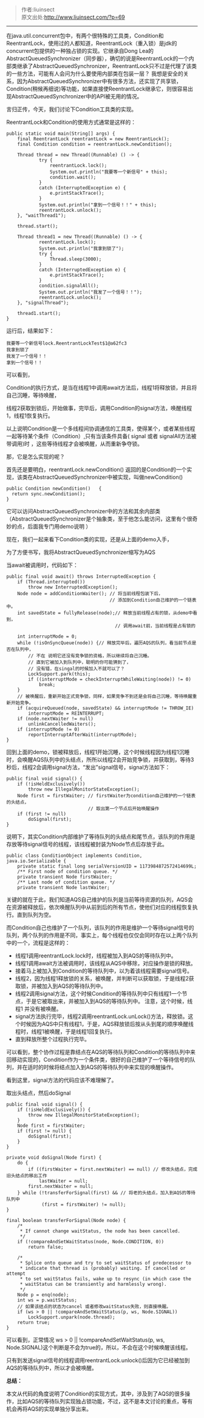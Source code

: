 > 作者:liuinsect  
>  原文出处:<http://www.liuinsect.com/?p=69>

* * *

在java.util.concurrent包中，有两个很特殊的工具类，Condition和ReentrantLock，使用过的人都知道，ReentrantLock（重入锁）是jdk的concurrent包提供的一种独占锁的实现。它继承自Dong
Lea的
AbstractQueuedSynchronizer（同步器），确切的说是ReentrantLock的一个内部类继承了AbstractQueuedSynchronizer，ReentrantLock只不过是代理了该类的一些方法，可能有人会问为什么要使用内部类在包装一层？
我想是安全的关系，因为AbstractQueuedSynchronizer中有很多方法，还实现了共享锁，Condition(稍候再细说)等功能，如果直接使ReentrantLock继承它，则很容易出现AbstractQueuedSynchronizer中的API被无用的情况。

言归正传，今天，我们讨论下Condition工具类的实现。

ReentrantLock和Condition的使用方式通常是这样的：

    
    
    public static void main(String[] args) {
        final ReentrantLock reentrantLock = new ReentrantLock();
        final Condition condition = reentrantLock.newCondition();
    
        Thread thread = new Thread((Runnable) () -> {
                try {
                    reentrantLock.lock();
                    System.out.println("我要等一个新信号" + this);
                    condition.wait();
                }
                catch (InterruptedException e) {
                    e.printStackTrace();
                }
                System.out.println("拿到一个信号！！" + this);
                reentrantLock.unlock();
        }, "waitThread1");
    
        thread.start();
    
        Thread thread1 = new Thread((Runnable) () -> {
                reentrantLock.lock();
                System.out.println("我拿到锁了");
                try {
                    Thread.sleep(3000);
                }
                catch (InterruptedException e) {
                    e.printStackTrace();
                }
                condition.signalAll();
                System.out.println("我发了一个信号！！");
                reentrantLock.unlock();
        }, "signalThread");
    
        thread1.start();
    }
    

运行后，结果如下：

    
    
    我要等一个新信号lock.ReentrantLockTest$1@a62fc3
    我拿到锁了
    我发了一个信号！！
    拿到一个信号！！
    

可以看到，

Condition的执行方式，是当在线程1中调用await方法后，线程1将释放锁，并且将自己沉睡，等待唤醒，

线程2获取到锁后，开始做事，完毕后，调用Condition的signal方法，唤醒线程1，线程1恢复执行。

以上说明Condition是一个多线程间协调通信的工具类，使得某个，或者某些线程一起等待某个条件（Condition）,只有当该条件具备( signal
或者 signalAll方法被带调用)时 ，这些等待线程才会被唤醒，从而重新争夺锁。

那，它是怎么实现的呢？

首先还是要明白，reentrantLock.newCondition()
返回的是Condition的一个实现，该类在AbstractQueuedSynchronizer中被实现，叫做newCondition()

    
    
    public Condition newCondition()   {
      return sync.newCondition();
    }
    

它可以访问AbstractQueuedSynchronizer中的方法和其余内部类（AbstractQueuedSynchronizer是个抽象类，至于他怎么能访问，这里有个很奇妙的点，后面我专门用demo说明
）

现在，我们一起来看下Condition类的实现，还是从上面的demo入手，

为了方便书写，我将AbstractQueuedSynchronizer缩写为AQS

当await被调用时，代码如下：

    
    
    public final void await() throws InterruptedException {
        if (Thread.interrupted())
            throw new InterruptedException();
        Node node = addConditionWaiter(); // 将当前线程包装下后，
                                          // 添加到Condition自己维护的一个链表中。
        int savedState = fullyRelease(node);// 释放当前线程占有的锁，从demo中看到，
                                            // 调用await前，当前线程是占有锁的
    
        int interruptMode = 0;
        while (!isOnSyncQueue(node)) {// 释放完毕后，遍历AQS的队列，看当前节点是否在队列中，
            // 不在 说明它还没有竞争锁的资格，所以继续将自己沉睡。
            // 直到它被加入到队列中，聪明的你可能猜到了，
            // 没有错，在singal的时候加入不就可以了？
            LockSupport.park(this);
            if ((interruptMode = checkInterruptWhileWaiting(node)) != 0)
                break;
        }
        // 被唤醒后，重新开始正式竞争锁，同样，如果竞争不到还是会将自己沉睡，等待唤醒重新开始竞争。
        if (acquireQueued(node, savedState) && interruptMode != THROW_IE)
            interruptMode = REINTERRUPT;
        if (node.nextWaiter != null)
            unlinkCancelledWaiters();
        if (interruptMode != 0)
            reportInterruptAfterWait(interruptMode);
    }
    

回到上面的demo，锁被释放后，线程1开始沉睡，这个时候线程因为线程1沉睡时，会唤醒AQS队列中的头结点，所所以线程2会开始竞争锁，并获取到，等待3秒后，线程2会调用signal方法，“发出”signal信号，signal方法如下：

    
    
    public final void signal() {
        if (!isHeldExclusively())
            throw new IllegalMonitorStateException();
        Node first = firstWaiter; // firstWaiter为condition自己维护的一个链表的头结点，
                                  // 取出第一个节点后开始唤醒操作
        if (first != null)
            doSignal(first);
    }
    

说明下，其实Condition内部维护了等待队列的头结点和尾节点，该队列的作用是存放等待signal信号的线程，该线程被封装为Node节点后存放于此。

    
    
    public class ConditionObject implements Condition, java.io.Serializable {
        private static final long serialVersionUID = 1173984872572414699L;
        /** First node of condition queue. */
        private transient Node firstWaiter;
        /** Last node of condition queue. */
        private transient Node lastWaiter;
    

关键的就在于此，我们知道AQS自己维护的队列是当前等待资源的队列，AQS会在资源被释放后，依次唤醒队列中从前到后的所有节点，使他们对应的线程恢复执行。直到队列为空。

而Condition自己也维护了一个队列，该队列的作用是维护一个等待signal信号的队列，两个队列的作用是不同，事实上，每个线程也仅仅会同时存在以上两个队列中的一个，流程是这样的：

  * 线程1调用reentrantLock.lock时，线程被加入到AQS的等待队列中。
  * 线程1调用await方法被调用时，该线程从AQS中移除，对应操作是锁的释放。
  * 接着马上被加入到Condition的等待队列中，以为着该线程需要signal信号。
  * 线程2，因为线程1释放锁的关系，被唤醒，并判断可以获取锁，于是线程2获取锁，并被加入到AQS的等待队列中。
  * 线程2调用signal方法，这个时候Condition的等待队列中只有线程1一个节点，于是它被取出来，并被加入到AQS的等待队列中。 注意，这个时候，线程1 并没有被唤醒。
  * signal方法执行完毕，线程2调用reentrantLock.unLock()方法，释放锁。这个时候因为AQS中只有线程1，于是，AQS释放锁后按从头到尾的顺序唤醒线程时，线程1被唤醒，于是线程1回复执行。
  * 直到释放所整个过程执行完毕。

可以看到，整个协作过程是靠结点在AQS的等待队列和Condition的等待队列中来回移动实现的，Condition作为一个条件类，很好的自己维护了一个等待信号的队列，并在适时的时候将结点加入到AQS的等待队列中来实现的唤醒操作。

看到这里，signal方法的代码应该不难理解了。

取出头结点，然后doSignal

    
    
    public final void signal() {
        if (!isHeldExclusively()) {
            throw new IllegalMonitorStateException();
        }
        Node first = firstWaiter;
        if (first != null) {
            doSignal(first);
        }
    }
    
    private void doSignal(Node first) {
        do {
            if ((firstWaiter = first.nextWaiter) == null) // 修改头结点，完成旧头结点的移出工作
                lastWaiter = null;
            first.nextWaiter = null;
        } while (!transferForSignal(first) && // 将老的头结点，加入到AQS的等待队列中
                 (first = firstWaiter) != null);
    }
    
    final boolean transferForSignal(Node node) {
        /*
         * If cannot change waitStatus, the node has been cancelled.
         */
        if (!compareAndSetWaitStatus(node, Node.CONDITION, 0))
            return false;
    
        /*
         * Splice onto queue and try to set waitStatus of predecessor to
         * indicate that thread is (probably) waiting. If cancelled or attempt
         * to set waitStatus fails, wake up to resync (in which case the
         * waitStatus can be transiently and harmlessly wrong).
         */
        Node p = enq(node);
        int ws = p.waitStatus;
        // 如果该结点的状态为cancel 或者修改waitStatus失败，则直接唤醒。
        if (ws > 0 || !compareAndSetWaitStatus(p, ws, Node.SIGNAL))
            LockSupport.unpark(node.thread);
        return true;
    }
    

可以看到，正常情况 ws > 0 || !compareAndSetWaitStatus(p, ws,
Node.SIGNAL)这个判断是不会为true的，所以，不会在这个时候唤醒该线程。

只有到发送signal信号的线程调用reentrantLock.unlock()后因为它已经被加到AQS的等待队列中，所以才会被唤醒。

**总结：**

本文从代码的角度说明了Condition的实现方式，其中，涉及到了AQS的很多操作，比如AQS的等待队列实现独占锁功能，不过，这不是本文讨论的重点，等有机会再将AQS的实现单独分享出来。

